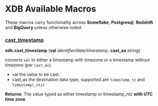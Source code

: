 
# XDB Available Macros

These macros carry functionality across **Snowflake**, **Postgresql**, **Redshift** and **BigQuery** unless otherwise noted. 


### [cast_timestamp](../macros/cast_timestamp.sql)
**xdb.cast_timestamp** (**val** _identifier/date/timestamp_, **cast_as** _string_)

converts `val` to either a timestamp with timezone or a timestamp without timezone (per `cast_as`).

- val the value to be cast.
- cast_as the destination data type, supported are `timestamp_tz` and `timestamp(_ntz)`

**Returns**:         The value typed as either timestamp or timestamp_ntz **with UTC time zone**
    
